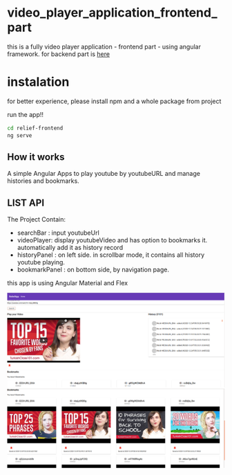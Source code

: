 # video_player_application_frontend_part
this is a fully video player application - frontend part - using angular framework. for backend part is [here](https://github.com/kertijayancom/video_player_application_backend_part)

# **instalation**

for better experience, please install npm and a whole package from project

run the app!!
```bash
cd relief-frontend
ng serve
```

## **How it works**


A simple Angular Apps to play youtube by youtubeURL and manage histories and bookmarks.


## **LIST API**

The Project Contain:
- searchBar : input youtubeUrl
- videoPlayer: display youtubeVideo and has option to bookmarks it. automatically add it as history record
- historyPanel : on left side. in scrollbar mode, it contains all history youtube playing.
- bookmarkPanel : on bottom side, by navigation page.


this app is using Angular Material and Flex

![alt text](img1.png "screenshoot")
![alt text](img2.png "screenshoot")
